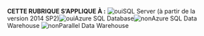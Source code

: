 <Token>**CETTE RUBRIQUE S’APPLIQUE À :** ![oui](media/yes.png)SQL Server (à partir de la version 2014 SP2)![oui](media/yes.png)Azure SQL Database![non](media/no.png)Azure SQL Data Warehouse ![non](media/no.png)Parallel Data Warehouse </Token>

